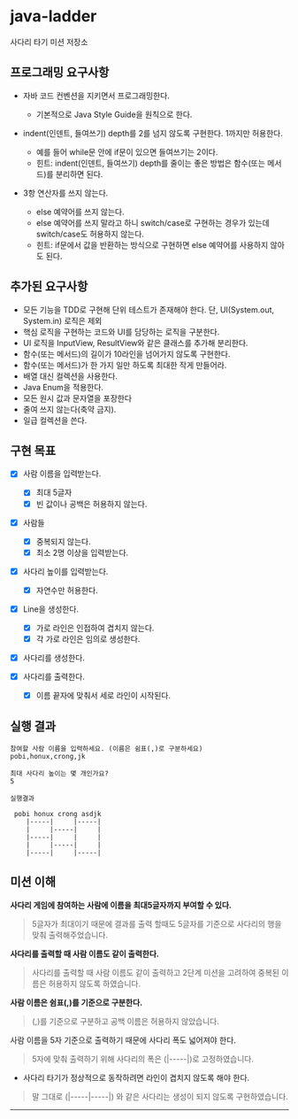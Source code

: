 # java-ladder

사다리 타기 미션 저장소

## 프로그래밍 요구사항 

+ 자바 코드 컨벤션을 지키면서 프로그래밍한다.
  - 기본적으로 Java Style Guide을 원칙으로 한다.

+ indent(인덴트, 들여쓰기) depth를 2를 넘지 않도록 구현한다. 1까지만 허용한다.
  - 예를 들어 while문 안에 if문이 있으면 들여쓰기는 2이다.
  - 힌트: indent(인덴트, 들여쓰기) depth를 줄이는 좋은 방법은 함수(또는 메서드)를 분리하면 된다.
  
+ 3항 연산자를 쓰지 않는다.
  - else 예약어를 쓰지 않는다.
  - else 예약어를 쓰지 말라고 하니 switch/case로 구현하는 경우가 있는데 switch/case도 허용하지 않는다.
  - 힌트: if문에서 값을 반환하는 방식으로 구현하면 else 예약어를 사용하지 않아도 된다.


## 추가된 요구사항

+ 모든 기능을 TDD로 구현해 단위 테스트가 존재해야 한다. 단, UI(System.out, System.in) 로직은 제외
+ 핵심 로직을 구현하는 코드와 UI를 담당하는 로직을 구분한다.
+ UI 로직을 InputView, ResultView와 같은 클래스를 추가해 분리한다.
+ 함수(또는 메서드)의 길이가 10라인을 넘어가지 않도록 구현한다.
+ 함수(또는 메서드)가 한 가지 일만 하도록 최대한 작게 만들어라.
+ 배열 대신 컬렉션을 사용한다. 
+ Java Enum을 적용한다.
+ 모든 원시 값과 문자열을 포장한다
+ 줄여 쓰지 않는다(축약 금지).
+ 일급 컬렉션을 쓴다.

## 구현 목표
- [x] 사람 이름을 입력받는다.
  - [x] 최대 5글자
  - [x] 빈 값이나 공백은 허용하지 않는다.
  
- [x] 사람들
  - [x] 중복되지 않는다.
  - [x] 최소 2명 이상을 입력받는다.
  
- [x] 사다리 높이를 입력받는다.
  - [x] 자연수만 허용한다.

- [x] Line을 생성한다.
  - [x] 가로 라인은 인접하여 겹치지 않는다.
  - [x] 각 가로 라인은 임의로 생성한다.

- [x] 사다리를 생성한다.

- [x] 사다리를 출력한다.
  - [x] 이름 끝자에 맞춰서 세로 라인이 시작된다.

## 실행 결과
```
참여할 사람 이름을 입력하세요. (이름은 쉼표(,)로 구분하세요)
pobi,honux,crong,jk

최대 사다리 높이는 몇 개인가요?
5

실행결과

 pobi honux crong asdjk  
    |-----|     |-----|
    |     |-----|     |
    |-----|     |     |
    |     |-----|     |
    |-----|     |-----|
```


## 미션 이해

**사다리 게임에 참여하는 사람에 이름을 최대5글자까지 부여할 수 있다.**
>  5글자가 최대이기 때문에 결과를 출력 할때도 5글자를 기준으로 사다리의 행을 맞춰 출력해주었습니다.

**사다리를 출력할 때 사람 이름도 같이 출력한다.**
> 사다리를 출력할 때 사람 이름도 같이 출력하고 2단계 미션을 고려하여 중복된 이름은 허용하지 않도록 하였습니다.

**사람 이름은 쉼표(,)를 기준으로 구분한다.**
> (,)를 기준으로 구분하고 공백 이름은 허용하지 않았습니다.

사람 이름을 5자 기준으로 출력하기 때문에 사다리 폭도 넓어져야 한다.
>  5자에 맞춰 출력하기 위해 사다리의 폭은 (|-----|)로 고정하였습니다.

+ 사다리 타기가 정상적으로 동작하려면 라인이 겹치지 않도록 해야 한다.
> 말 그대로 (|-----|-----|) 와 같은 사다리는 생성이 되지 않도록 구현하였습니다.


<hr/> 


